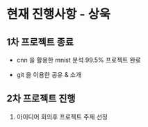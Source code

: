 ﻿# 현재 진행사항 - 상욱

## 1차 프로젝트 종료

- cnn 을 활용한 mnist 분석 99.5% 프로젝트 완료

- git 을 이용한 공유 & 소개

## 2차 프로젝트 진행

1. 아이디어 회의후 프로젝트 주제 선정



